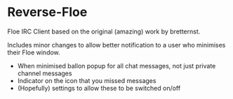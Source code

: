 Reverse-Floe
============

Floe IRC Client based on the original (amazing) work by bretternst.

Includes minor changes to allow better notification to a user who minimises their Floe window.

* When minimised ballon popup for all chat messages, not just private channel messages
* Indicator on the icon that you missed messages
* (Hopefully) settings to allow these to be switched on/off
